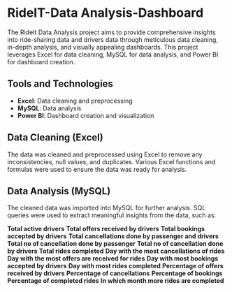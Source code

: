 # RideIT-Data Analysis-Dashboard
The RideIt Data Analysis project aims to provide comprehensive insights into ride-sharing data and drivers data through meticulous data cleaning, in-depth analysis, and visually appealing dashboards. This project leverages Excel for data cleaning, MySQL for data analysis, and Power BI for dashboard creation.

## Tools and Technologies

- **Excel**: Data cleaning and preprocessing
- **MySQL**: Data analysis
- **Power BI**: Dashboard creation and visualization

## Data Cleaning (Excel)

The data was cleaned and preprocessed using Excel to remove any inconsistencies, null values, and duplicates. Various Excel functions and formulas were used to ensure the data was ready for analysis.

## Data Analysis (MySQL)

The cleaned data was imported into MySQL for further analysis. SQL queries were used to extract meaningful insights from the data, such as:

**Total active drivers**
**Total offers received by drivers**
**Total bookings accepted by drivers**
**Total cancellations done by passenger and drivers**
**Total no of cancellation done by passenger**
**Total no of cancellation done by drivers**
**Total rides completed**
**Day with the most cancellations of rides**
**Day with the most offers are received for rides**
**Day with most bookings accepted by drivers**
**Day with most rides completed**
**Percentage of offers received by drivers**
**Percentage of cancellations**
**Percentage of bookings**
**Percentage of completed rides**
**In which month more rides are completed**


